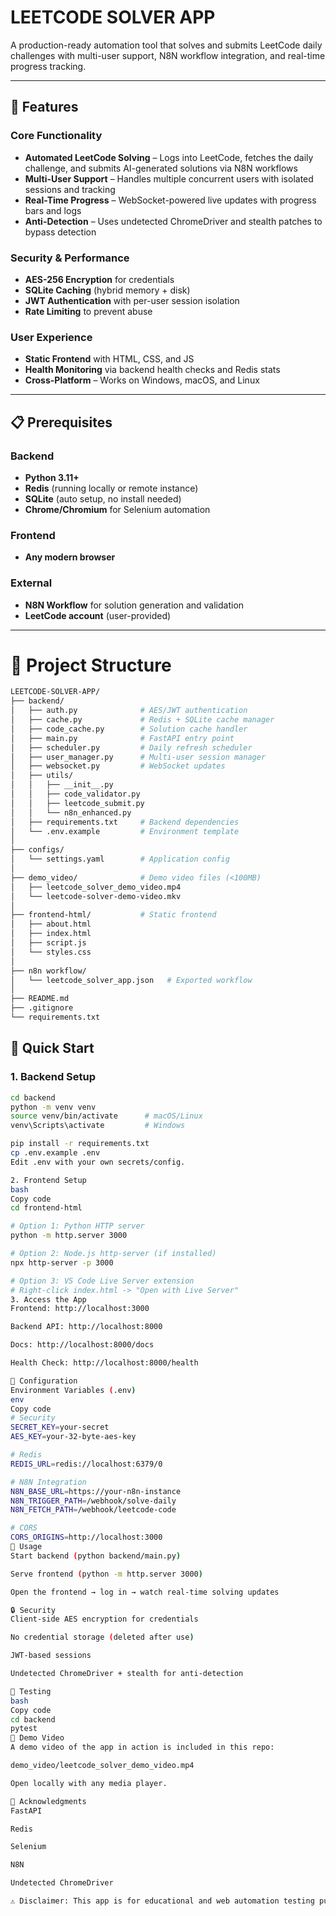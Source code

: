 # LEETCODE SOLVER APP

A production-ready automation tool that solves and submits LeetCode daily challenges with multi-user support, N8N workflow integration, and real-time progress tracking.

---

## 🚀 Features

### Core Functionality
- **Automated LeetCode Solving** – Logs into LeetCode, fetches the daily challenge, and submits AI-generated solutions via N8N workflows  
- **Multi-User Support** – Handles multiple concurrent users with isolated sessions and tracking  
- **Real-Time Progress** – WebSocket-powered live updates with progress bars and logs  
- **Anti-Detection** – Uses undetected ChromeDriver and stealth patches to bypass detection  

### Security & Performance
- **AES-256 Encryption** for credentials  
- **SQLite Caching** (hybrid memory + disk)  
- **JWT Authentication** with per-user session isolation  
- **Rate Limiting** to prevent abuse  

### User Experience
- **Static Frontend** with HTML, CSS, and JS  
- **Health Monitoring** via backend health checks and Redis stats  
- **Cross-Platform** – Works on Windows, macOS, and Linux  

---

## 📋 Prerequisites

### Backend
- **Python 3.11+**  
- **Redis** (running locally or remote instance)  
- **SQLite** (auto setup, no install needed)  
- **Chrome/Chromium** for Selenium automation  

### Frontend
- **Any modern browser**  

### External
- **N8N Workflow** for solution generation and validation  
- **LeetCode account** (user-provided)  

---
# 📂 Project Structure

```bash
LEETCODE-SOLVER-APP/
├── backend/
│   ├── auth.py              # AES/JWT authentication
│   ├── cache.py             # Redis + SQLite cache manager
│   ├── code_cache.py        # Solution cache handler
│   ├── main.py              # FastAPI entry point
│   ├── scheduler.py         # Daily refresh scheduler
│   ├── user_manager.py      # Multi-user session manager
│   ├── websocket.py         # WebSocket updates
│   ├── utils/
│   │   ├── __init__.py
│   │   ├── code_validator.py
│   │   ├── leetcode_submit.py
│   │   └── n8n_enhanced.py
│   ├── requirements.txt     # Backend dependencies
│   └── .env.example         # Environment template
│
├── configs/
│   └── settings.yaml        # Application config
│
├── demo_video/              # Demo video files (<100MB)
│   ├── leetcode_solver_demo_video.mp4
│   └── leetcode-solver-demo-video.mkv
│
├── frontend-html/           # Static frontend
│   ├── about.html
│   ├── index.html
│   ├── script.js
│   └── styles.css
│
├── n8n workflow/
│   └── leetcode_solver_app.json   # Exported workflow
│
├── README.md
├── .gitignore
└── requirements.txt
```

## 🚀 Quick Start

### 1. Backend Setup
```bash
cd backend
python -m venv venv
source venv/bin/activate      # macOS/Linux
venv\Scripts\activate         # Windows

pip install -r requirements.txt
cp .env.example .env
Edit .env with your own secrets/config.

2. Frontend Setup
bash
Copy code
cd frontend-html

# Option 1: Python HTTP server
python -m http.server 3000

# Option 2: Node.js http-server (if installed)
npx http-server -p 3000

# Option 3: VS Code Live Server extension
# Right-click index.html -> "Open with Live Server"
3. Access the App
Frontend: http://localhost:3000

Backend API: http://localhost:8000

Docs: http://localhost:8000/docs

Health Check: http://localhost:8000/health

🔧 Configuration
Environment Variables (.env)
env
Copy code
# Security
SECRET_KEY=your-secret
AES_KEY=your-32-byte-aes-key

# Redis
REDIS_URL=redis://localhost:6379/0

# N8N Integration
N8N_BASE_URL=https://your-n8n-instance
N8N_TRIGGER_PATH=/webhook/solve-daily
N8N_FETCH_PATH=/webhook/leetcode-code

# CORS
CORS_ORIGINS=http://localhost:3000
🎯 Usage
Start backend (python backend/main.py)

Serve frontend (python -m http.server 3000)

Open the frontend → log in → watch real-time solving updates

🔒 Security
Client-side AES encryption for credentials

No credential storage (deleted after use)

JWT-based sessions

Undetected ChromeDriver + stealth for anti-detection

🧪 Testing
bash
Copy code
cd backend
pytest
📂 Demo Video
A demo video of the app in action is included in this repo:

demo_video/leetcode_solver_demo_video.mp4

Open locally with any media player.

🙏 Acknowledgments
FastAPI

Redis

Selenium

N8N

Undetected ChromeDriver

⚠️ Disclaimer: This app is for educational and web automation testing purposes only. Use responsibly and comply with LeetCode’s Terms of Service.

